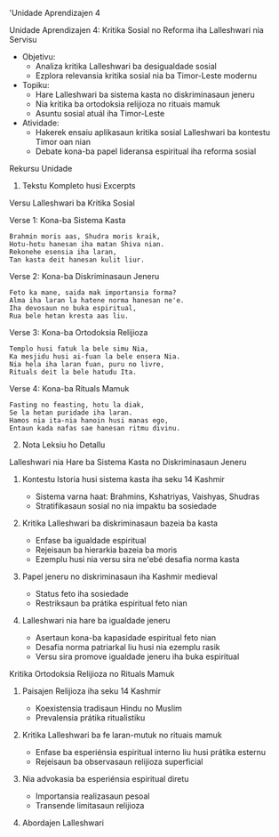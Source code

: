 'Unidade Aprendizajen 4

Unidade Aprendizajen 4: Kritika Sosial no Reforma iha Lalleshwari nia Servisu
- Objetivu:
  * Analiza kritika Lalleshwari ba desigualdade sosial
  * Ezplora relevansia kritika sosial nia ba Timor-Leste modernu
- Topiku:
  * Hare Lalleshwari ba sistema kasta no diskriminasaun jeneru
  * Nia kritika ba ortodoksia relijioza no rituais mamuk
  * Asuntu sosial atuál iha Timor-Leste
- Atividade:
  * Hakerek ensaiu aplikasaun kritika sosial Lalleshwari ba kontestu Timor oan nian
  * Debate kona-ba papel lideransa espiritual iha reforma sosial

Rekursu Unidade

1. Tekstu Kompleto husi Excerpts

Versu Lalleshwari ba Kritika Sosial

Verse 1: Kona-ba Sistema Kasta
```
Brahmin moris aas, Shudra moris kraik,
Hotu-hotu hanesan iha matan Shiva nian.
Rekonehe esensia iha laran,
Tan kasta deit hanesan kulit liur.
```

Verse 2: Kona-ba Diskriminasaun Jeneru
```
Feto ka mane, saida mak importansia forma?
Alma iha laran la hatene norma hanesan ne'e.
Iha devosaun no buka espiritual,
Rua bele hetan kresta aas liu.
```

Verse 3: Kona-ba Ortodoksia Relijioza
```
Templo husi fatuk la bele simu Nia,
Ka mesjidu husi ai-fuan la bele ensera Nia.
Nia hela iha laran fuan, puru no livre,
Rituals deit la bele hatudu Ita.
```

Verse 4: Kona-ba Rituals Mamuk
```
Fasting no feasting, hotu la diak,
Se la hetan puridade iha laran.
Hamos nia ita-nia hanoin husi manas ego,
Entaun kada nafas sae hanesan ritmu divinu.
```

2. Nota Leksiu ho Detallu

Lalleshwari nia Hare ba Sistema Kasta no Diskriminasaun Jeneru

1. Kontestu Istoria husi sistema kasta iha seku 14 Kashmir
   - Sistema varna haat: Brahmins, Kshatriyas, Vaishyas, Shudras
   - Stratifikasaun sosial no nia impaktu ba sosiedade

2. Kritika Lalleshwari ba diskriminasaun bazeia ba kasta
   - Enfase ba igualdade espiritual
   - Rejeisaun ba hierarkia bazeia ba moris
   - Ezemplu husi nia versu sira ne'ebé desafia norma kasta

3. Papel jeneru no diskriminasaun iha Kashmir medieval
   - Status feto iha sosiedade
   - Restriksaun ba prátika espiritual feto nian

4. Lalleshwari nia hare ba igualdade jeneru
   - Asertaun kona-ba kapasidade espiritual feto nian
   - Desafia norma patriarkal liu husi nia ezemplu rasik
   - Versu sira promove igualdade jeneru iha buka espiritual

Kritika Ortodoksia Relijioza no Rituals Mamuk

1. Paisajen Relijioza iha seku 14 Kashmir
   - Koexistensia tradisaun Hindu no Muslim
   - Prevalensia prátika ritualistiku

2. Kritika Lalleshwari ba fe laran-mutuk no rituais mamuk
   - Enfase ba esperiénsia espiritual interno liu husi prátika esternu
   - Rejeisaun ba observasaun relijioza superficial

3. Nia advokasia ba esperiénsia espiritual diretu
   - Importansia realizasaun pesoal
   - Transende limitasaun relijioza

4. Abordajen Lalleshwari